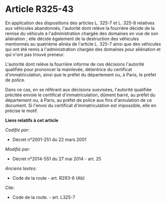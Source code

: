 # Article R325-43

En application des dispositions des articles L. 325-7 et L. 325-8 relatives aux véhicules abandonnés, l'autorité dont relève
la fourrière décide de la remise du véhicule   à l'administration chargée des domaines en vue de son aliénation ; elle décide
également de la destruction des véhicules mentionnés au quatrième alinéa de l'article L. 325-7 ainsi que des véhicules qui
ont été remis   à l'administration chargée des domaines pour aliénation et qui n'ont pas trouvé preneur. 

L'autorité dont relève la fourrière informe de ces décisions l'autorité qualifiée pour prononcer la mainlevée, détentrice du
certificat d'immatriculation, ainsi que le préfet du département ou, à Paris, le préfet de police. 

Dans ce cas, en se référant aux décisions susvisées, l'autorité qualifiée précitée envoie le certificat d'immatriculation,
dûment barré, au préfet du département ou, à Paris, au préfet de police aux fins d'annulation de ce document. Si l'envoi du
certificat d'immatriculation est impossible, elle en précise le motif.

**Liens relatifs à cet article**

_Codifié par_:

  - Décret n°2001-251 du 22 mars 2001

_Modifié par_:

  - Décret n°2014-551 du 27 mai 2014 - art. 25

_Anciens textes_:

  - Code de la route - art. R293-6 (Ab)

_Cite_:

  - Code de la route. - art. L325-7

